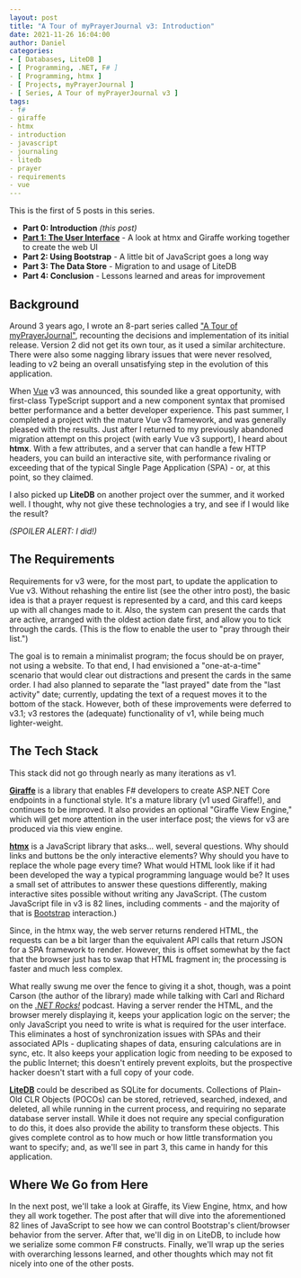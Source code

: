 ```yaml
---
layout: post
title: "A Tour of myPrayerJournal v3: Introduction"
date: 2021-11-26 16:04:00
author: Daniel
categories:
- [ Databases, LiteDB ]
- [ Programming, .NET, F# ]
- [ Programming, htmx ]
- [ Projects, myPrayerJournal ]
- [ Series, A Tour of myPrayerJournal v3 ]
tags:
- f#
- giraffe
- htmx
- introduction
- javascript
- journaling
- litedb
- prayer
- requirements
- vue
---
```

This is the first of 5 posts in this series.

- **Part 0: Introduction** _(this post)_
- **[Part 1: The User Interface][part1]** - A look at htmx and Giraffe working together to create the web UI
- **Part 2: Using Bootstrap** - A little bit of JavaScript goes a long way
- **Part 3: The Data Store** - Migration to and usage of LiteDB
- **Part 4: Conclusion** - Lessons learned and areas for improvement

## Background

Around 3 years ago, I wrote an 8-part series called ["A Tour of myPrayerJournal"][tour1], recounting the decisions and implementation of its initial release. Version 2 did not get its own tour, as it used a similar architecture. There were also some nagging library issues that were never resolved, leading to v2 being an overall unsatisfying step in the evolution of this application.

When [Vue][] v3 was announced, this sounded like a great opportunity, with first-class TypeScript support and a new component syntax that promised better performance and a better developer experience. This past summer, I completed a project with the mature Vue v3 framework, and was generally pleased with the results. Just after I returned to my previously abandoned migration attempt on this project (with early Vue v3 support), I heard about **htmx**. With a few attributes, and a server that can handle a few HTTP headers, you can build an interactive site, with performance rivaling or exceeding that of the typical Single Page Application (SPA) - or, at this point, so they claimed.

I also picked up **LiteDB** on another project over the summer, and it worked well. I thought, why not give these technologies a try, and see if I would like the result?

_(SPOILER ALERT: I did!)_

## The Requirements

Requirements for v3 were, for the most part, to update the application to Vue v3. Without rehashing the entire list (see the other intro post), the basic idea is that a prayer request is represented by a card, and this card keeps up with all changes made to it. Also, the system can present the cards that are active, arranged with the oldest action date first, and allow you to tick through the cards. (This is the flow to enable the user to "pray through their list.")

The goal is to remain a minimalist program; the focus should be on prayer, not using a website. To that end, I had envisioned a "one-at-a-time" scenario that would clear out distractions and present the cards in the same order. I had also planned to separate the "last prayed" date from the "last activity" date; currently, updating the text of a request moves it to the bottom of the stack. However, both of these improvements were deferred to v3.1; v3 restores the (adequate) functionality of v1, while being much lighter-weight.

## The Tech Stack

This stack did not go through nearly as many iterations as v1.

**[Giraffe][]** is a library that enables F# developers to create ASP.NET Core endpoints in a functional style. It's a mature library (v1 used Giraffe!), and continues to be improved. It also provides an optional "Giraffe View Engine," which will get more attention in the user interface post; the views for v3 are produced via this view engine.

**[htmx][]** is a JavaScript library that asks... well, several questions. Why should links and buttons be the only interactive elements? Why should you have to replace the whole page every time? What would HTML look like if it had been developed the way a typical programming language would be? It uses a small set of attributes to answer these questions differently, making interactive sites possible without writing any JavaScript. (The custom JavaScript file in v3 is 82 lines, including comments - and the majority of that is [Bootstrap][] interaction.)

Since, in the htmx way, the web server returns rendered HTML, the requests can be a bit larger than the equivalent API calls that return JSON for a SPA framework to render. However, this is offset somewhat by the fact that the browser just has to swap that HTML fragment in; the processing is faster and much less complex.

What really swung me over the fence to giving it a shot, though, was a point Carson (the author of the library) made while talking with Carl and Richard on the _[.NET Rocks!][]_ podcast. Having a server render the HTML, and the browser merely displaying it, keeps your application logic on the server; the only JavaScript you need to write is what is required for the user interface. This eliminates a host of synchronization issues with SPAs and their associated APIs - duplicating shapes of data, ensuring calculations are in sync, etc. It also keeps your application logic from needing to be exposed to the public Internet; this doesn't entirely prevent exploits, but the prospective hacker doesn't start with a full copy of your code.

**[LiteDB][]** could be described as SQLite for documents. Collections of Plain-Old CLR Objects (POCOs) can be stored, retrieved, searched, indexed, and deleted, all while running in the current process, and requiring no separate database server install. While it does not require any special configuration to do this, it does also provide the ability to transform these objects. This gives complete control as to how much or how little transformation you want to specify; and, as we'll see in part 3, this came in handy for this application.

## Where We Go from Here

In the next post, we'll take a look at Giraffe, its View Engine, htmx, and how they all work together. The post after that will dive into the aforementioned 82 lines of JavaScript to see how we can control Bootstrap's client/browser behavior from the server. After that, we'll dig in on LiteDB, to include how we serialize some common F# constructs. Finally, we'll wrap up the series with overarching lessons learned, and other thoughts which may not fit nicely into one of the other posts.


[part1]: /2021/a-tour-of-myprayerjournal-v3/the-user-interface.html "A Tour of myPrayerJournal v3: The User Interface | The Bit Badger Blog"
[tour1]: /2018/a-tour-of-myprayerjournal/introduction.html "A Tour of myPrayerJournal: Introduction | The Bit Badger Blog"
[Vue]: https://vuejs.org "Vue"
[Giraffe]: https://giraffe.wiki "Giraffe"
[htmx]: https://htmx.org "htmx"
[Bootstrap]: https://getbootstrap.com "Bootstrap"
[LiteDB]: https://litedb.org "LiteDB"
[.NET Rocks!]: https://www.dotnetrocks.com/?show=1749 "htmx with Carson Gross | .NET Rocks!"
